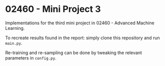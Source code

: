 # 02460 - Mini Project 3

Implementations for the third mini project in 02460 - Advanced Machine Learning.

To recreate results found in the report: simply clone this repository and run `main.py`.

Re-training and re-sampling can be done by tweaking the relevant parameters in `config.py`.